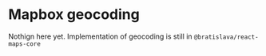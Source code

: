 # Mapbox geocoding 

Nothign here yet. Implementation of geocoding is still in `@bratislava/react-maps-core`